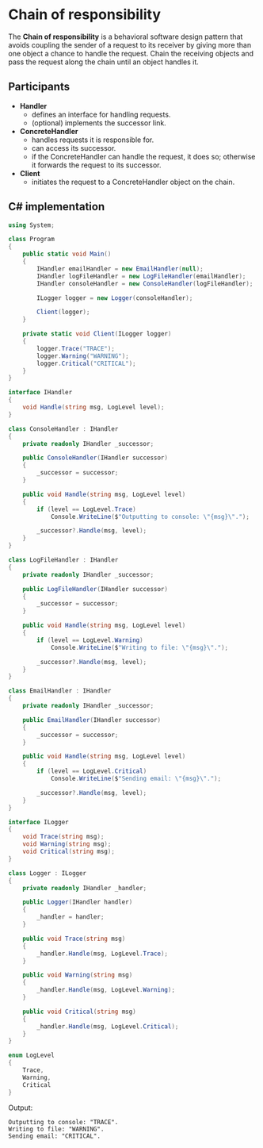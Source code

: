# Chain of responsibility

The **Chain of responsibility** is a behavioral software design pattern that avoids coupling the sender of a request to its receiver by giving more than one object a chance to handle the request. Chain the receiving objects and pass the request along the chain until an object handles it.

## Participants

* **Handler**
  * defines an interface for handling requests.
  * (optional) implements the successor link.
* **ConcreteHandler**
  * handles requests it is responsible for.
  * can access its successor.
  * if the ConcreteHandler can handle the request, it does so; otherwise it forwards the request to its successor.
* **Client**
  * initiates the request to a ConcreteHandler object on the chain.

## C# implementation

```csharp
using System;

class Program
{
    public static void Main()
    {
        IHandler emailHandler = new EmailHandler(null);
        IHandler logFileHandler = new LogFileHandler(emailHandler);
        IHandler consoleHandler = new ConsoleHandler(logFileHandler);

        ILogger logger = new Logger(consoleHandler);

        Client(logger);
    }

    private static void Client(ILogger logger)
    {
        logger.Trace("TRACE");
        logger.Warning("WARNING");
        logger.Critical("CRITICAL");
    }
}

interface IHandler
{
    void Handle(string msg, LogLevel level);
}

class ConsoleHandler : IHandler
{
    private readonly IHandler _successor;

    public ConsoleHandler(IHandler successor)
    {
        _successor = successor;
    }

    public void Handle(string msg, LogLevel level)
    {
        if (level == LogLevel.Trace)
            Console.WriteLine($"Outputting to console: \"{msg}\".");

        _successor?.Handle(msg, level);
    }
}

class LogFileHandler : IHandler
{
    private readonly IHandler _successor;

    public LogFileHandler(IHandler successor)
    {
        _successor = successor;
    }

    public void Handle(string msg, LogLevel level)
    {
        if (level == LogLevel.Warning)
            Console.WriteLine($"Writing to file: \"{msg}\".");

        _successor?.Handle(msg, level);
    }
}

class EmailHandler : IHandler
{
    private readonly IHandler _successor;

    public EmailHandler(IHandler successor)
    {
        _successor = successor;
    }

    public void Handle(string msg, LogLevel level)
    {
        if (level == LogLevel.Critical)
            Console.WriteLine($"Sending email: \"{msg}\".");

        _successor?.Handle(msg, level);
    }
}

interface ILogger
{
    void Trace(string msg);
    void Warning(string msg);
    void Critical(string msg);
}

class Logger : ILogger
{
    private readonly IHandler _handler;

    public Logger(IHandler handler)
    {
        _handler = handler;
    }

    public void Trace(string msg)
    {
        _handler.Handle(msg, LogLevel.Trace);
    }

    public void Warning(string msg)
    {
        _handler.Handle(msg, LogLevel.Warning);
    }

    public void Critical(string msg)
    {
        _handler.Handle(msg, LogLevel.Critical);
    }
}

enum LogLevel
{
    Trace,
    Warning,
    Critical
}
```

Output:

```output
Outputting to console: "TRACE".
Writing to file: "WARNING".
Sending email: "CRITICAL".
```
